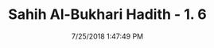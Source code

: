 ---
title        : "Sahih Al-Bukhari Hadith - 1. 6"
date         : 7/25/2018 1:47:49 PM
draft        : false
type         : "hadith"
layout       : "hadith"
BookCode     : "SHB"
VolumeNumber : "1"
HadithNumber : "6"
categories  :  ["Revelation-'How the Divine Inspirations started"]
tags  :  ["Abdullah bin Abbas"]
---